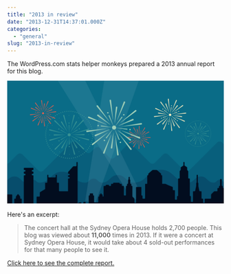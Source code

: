 ```yaml
---
title: "2013 in review"
date: "2013-12-31T14:37:01.000Z"
categories: 
  - "general"
slug: "2013-in-review"
---
```


The WordPress.com stats helper monkeys prepared a 2013 annual report for this blog.

[![](images/2012-emailteaser.png)](http://blog.brettski.com/2013/annual-report/)

Here's an excerpt:

> The concert hall at the Sydney Opera House holds 2,700 people. This blog was viewed about **11,000** times in 2013. If it were a concert at Sydney Opera House, it would take about 4 sold-out performances for that many people to see it.

[Click here to see the complete report.](http://blog.brettski.com/2013/annual-report/)
